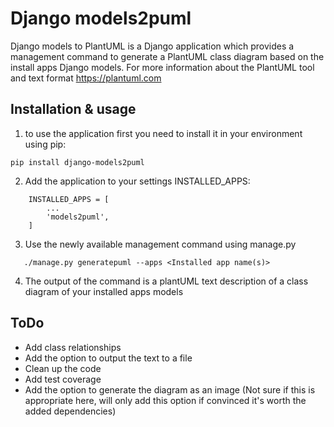 # Django models2puml


Django models to PlantUML is a Django application which provides a management command to generate
a PlantUML class diagram based on the install apps Django models.
For more information about the PlantUML tool and text format https://plantuml.com


## Installation & usage

1. to use the application first you need to install it in your environment using pip:
```
pip install django-models2puml
```

2. Add the application to your settings INSTALLED_APPS:

```
    INSTALLED_APPS = [
        ...
        'models2puml',
    ]
```

3. Use the newly available management command using manage.py

```
   ./manage.py generatepuml --apps <Installed app name(s)>
```

4. The output of the command is a plantUML text description of a class diagram of your installed apps models

## ToDo

- Add class relationships
- Add the option to output the text to a file
- Clean up the code
- Add test coverage
- Add the option to generate the diagram as an image (Not sure if this is appropriate here, will only add this option if convinced it's worth the added dependencies)
